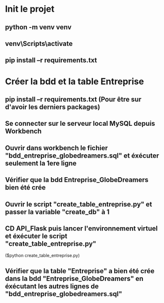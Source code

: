 # Init le projet

## python -m venv venv

## venv\Scripts\activate

## pip install –r requirements.txt


# Créer la bdd et la table Entreprise

## pip install –r requirements.txt (Pour être sur d'avoir les derniers packages)

## Se connecter sur le serveur local MySQL depuis Workbench

## Ouvrir dans workbench le fichier "bdd_entreprise_globedreamers.sql" et éxécuter seulement la 1ere ligne

## Vérifier que la bdd Entreprise_GlobeDreamers bien été crée

## Ouvrir le script "create_table_entreprise.py" et passer la variable "create_db" à 1

## CD API_Flask puis lancer l'environnement virtuel et éxécuter le script "create_table_entreprise.py" 
($python create_table_entreprise.py)

## Vérifier que la table "Entreprise" a bien été crée dans la bdd "Entreprise_GlobeDreamers" en éxécutant les autres lignes de "bdd_entreprise_globedreamers.sql"